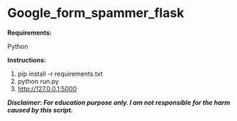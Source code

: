 # Google_form_spammer_flask

**Requirements:**

Python

**Instructions:**

1. pip install -r requirements.txt
2. python run.py 
3. http://127.0.0.1:5000


***Disclaimer: For education purpose only. I am not responsible for the harm caused by this script.***